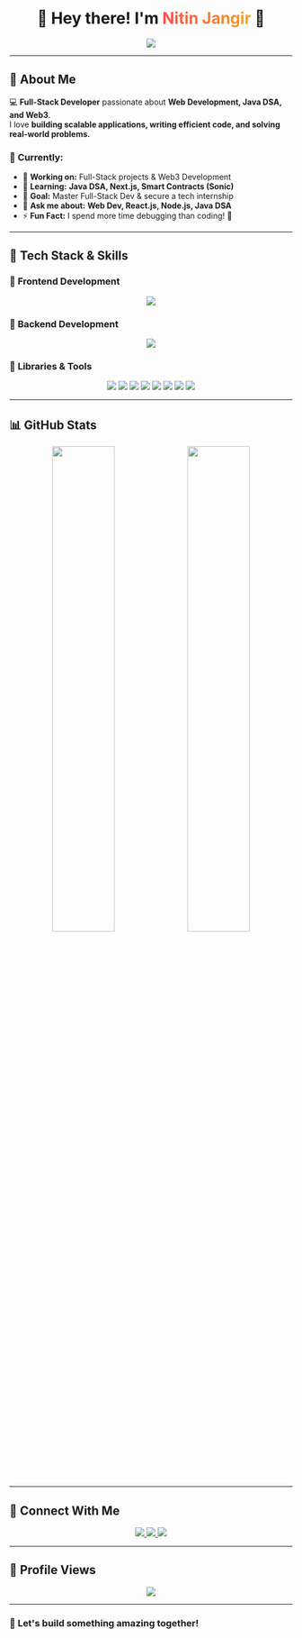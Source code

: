 <!-- Header Section -->
<h1 align="center">
  🚀 Hey there! I'm 
  <span style="background: linear-gradient(90deg, #ff4b4b, #f7a41d); -webkit-background-clip: text; color: transparent;">
    Nitin Jangir
  </span> 
  👋
</h1>

<p align="center">
  <img src="https://readme-typing-svg.herokuapp.com?font=Roboto-Bold&size=30&color=%23F7A41D&center=true&vCenter=true&width=900&height=60&lines=🚀+Full-Stack+Developer;👨‍💻+Computer+Science+Student;🔥+Tech+Enthusiast;💡+Always+Learning!" />
</p>

---

## 🌟 About Me  

💻 **Full-Stack Developer** passionate about **Web Development, Java DSA, and Web3**.  
I love **building scalable applications, writing efficient code, and solving real-world problems.**  

### 🎯 **Currently:**
- 🔭 **Working on:** Full-Stack projects & Web3 Development  
- 🌱 **Learning:** **Java DSA, Next.js, Smart Contracts (Sonic)**  
- 🎯 **Goal:** Master Full-Stack Dev & secure a tech internship  
- 💬 **Ask me about:** **Web Dev, React.js, Node.js, Java DSA**  
- ⚡ **Fun Fact:** I spend more time debugging than coding! 🤣  

---

## 🚀 Tech Stack & Skills  

### 🔹 **Frontend Development**  
<p align="center">
  <img src="https://skillicons.dev/icons?i=html,css,js,react,nextjs,tailwind,bootstrap" />
</p>

### 🔹 **Backend Development**  
<p align="center">
  <img src="https://skillicons.dev/icons?i=nodejs,express,mongodb,postgres" />
</p>

### 🔹 **Libraries & Tools**  
<p align="center">
  <img src="https://img.shields.io/badge/Zod-FF4081?style=for-the-badge&logoColor=white" />
  <img src="https://img.shields.io/badge/JWT-000000?style=for-the-badge&logo=json-web-tokens&logoColor=white" />
  <img src="https://img.shields.io/badge/Mongoose-880000?style=for-the-badge&logoColor=white" />
  <img src="https://img.shields.io/badge/Bcrypt-3498db?style=for-the-badge&logoColor=white" />
  <img src="https://img.shields.io/badge/Passport.js-34E27A?style=for-the-badge&logo=passport&logoColor=white" />
  <img src="https://img.shields.io/badge/Git-F05032?style=for-the-badge&logo=git&logoColor=white" />
  <img src="https://img.shields.io/badge/GitHub-181717?style=for-the-badge&logo=github&logoColor=white" />
<img src="https://img.shields.io/badge/Postman-FF6C37?style=for-the-badge&logo=postman&logoColor=white" />
</p>

---

## 📊 GitHub Stats  

<p align="center">
  <img width="47%" src="https://github-readme-stats.vercel.app/api?username=Nitinjangir004&show_icons=true&theme=radical&hide_border=true&border_radius=10" />
  <img width="47%" src="https://github-readme-streak-stats.herokuapp.com/?user=Nitinjangir004&theme=radical&hide_border=true&border_radius=10" />
</p>  

---

## 🔗 Connect With Me  

<p align="center">
  <a href="https://instagram.com/nitinjangir004" target="_blank">
    <img src="https://img.shields.io/badge/Instagram-%23E4405F?style=for-the-badge&logo=instagram&logoColor=white" />
  </a>
  <a href="https://x.com/nitinjangir2004" target="_blank">
    <img src="https://img.shields.io/badge/X-%23000000?style=for-the-badge&logo=twitter&logoColor=white" />
  </a>
  <a href="https://github.com/Nitinjangir004" target="_blank">
    <img src="https://img.shields.io/badge/GitHub-%23181717?style=for-the-badge&logo=github&logoColor=white" />
  </a>
</p>

---

## 🎯 Profile Views  

<p align="center">
  <img src="https://komarev.com/ghpvc/?username=Nitinjangir004&label=Profile%20Views&color=blue&style=flat" />
</p>

---

### 🚀 **Let's build something amazing together!**  
